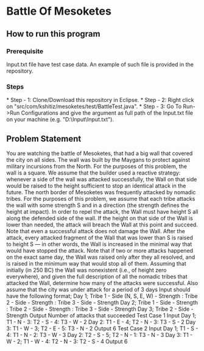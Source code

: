# Battle Of Mesoketes

<h2>How to run this program</h2>

<h3> Prerequisite </h3>
Input.txt file have test case data. An example of such file is provided in the repository.

<h3> Steps </h3>
* Step - 1: Clone/Download this repository in Eclipse.
* Step - 2: Right click on "src/com/kshitiz/mesoketes/test/BattleTest.java".
* Step - 3: Go To Run->Run Configurations and give the argument as full path of the Input.txt file on your machine (e.g.      "D:\Input\Input.txt").

<h2> Problem Statement </h2>

You are watching the battle of Mesoketes, that had a big wall that covered the city on all sides. The
wall was built by the Maygans to protect against military incursions from the North. For the
purposes of this problem, the wall is a square. We assume that the builder used a reactive strategy:
whenever a side of the wall was attacked successfully, the Wall on that side would be raised to the
height sufficient to stop an identical attack in the future.
The north border of Mesoketes was frequently attacked by nomadic tribes. For the purposes of this
problem, we assume that each tribe attacks the wall with some strength S and in a direction (the
strength defines the height at impact). In order to repel the attack, the Wall must have height S all
along the defended side of the wall. If the height on that side of the Wall is lower than needed, the
attack will breach the Wall at this point and succeed. Note that even a successful attack does not
damage the Wall. After the attack, every attacked fragment of the Wall that was lower than S is
raised to height S — in other words, the Wall is increased in the minimal way that would have
stopped the attack. Note that if two or more attacks happened on the exact same day, the Wall was
raised only after they all resolved, and is raised in the minimum way that would stop all of them.
Assuming that initially (in 250 BC) the Wall was nonexistent (i.e., of height zero everywhere), and
given the full description of all the nomadic tribes that attacked the Wall, determine how many of
the attacks were successful. Also assume that the city was under attack for a period of 3 days
Input should have the following format;
Day 1; Tribe 1 - Side (N, S, E, W) - Strength : Tribe 2 - Side - Strength : Tribe 3 - Side - Strength
Day 2; Tribe 1 - Side - Strength : Tribe 2 - Side - Strength : Tribe 3 - Side - Strength
Day 3; Tribe 2 - Side - Strength
Output
Number of attacks that succeeded
Test Case 1
Input
Day 1; T1 - N - 3: T2 - S - 4: T3 - W - 2
Day 2: T1 - E - 4; T2 - N - 3: T3 - S - 2
Day 3: T1 - W - 3; T2 - E - 5: T3 - N - 2
Output
6
Test Case 2
Input
Day 1; T1 - S - 4: T1 - N - 2: T3 - W - 3
Day 2: T2 - S - 5; T2 - N - 1: T3 - N - 3
Day 3: T1 - W - 2; T1 - W - 4: T2 - N - 3: T2 - S - 4
Output
6
